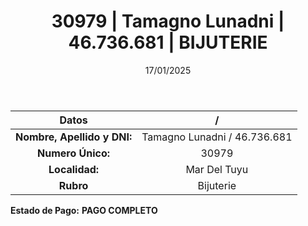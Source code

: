 ﻿---
title: 30979 | Tamagno Lunadni | 46.736.681 | BIJUTERIE
date: 17/01/2025
draft: false
tags: ['mar-del-tuyu', 'titular', 'bijuterie']
---

|          **Datos**          |  /  |
|:---------------------------:|:---:|
| **Nombre, Apellido y DNI:** | Tamagno Lunadni / 46.736.681 |
|      **Numero Único:**      | 30979 |
|        **Localidad:**       | Mar Del Tuyu |
|          **Rubro**          | Bijuterie |

**Estado de Pago:** **PAGO COMPLETO**
